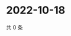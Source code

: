 # 2022-10-18

共 0 条

<!-- BEGIN WEIBO -->
<!-- 最后更新时间 Tue Oct 18 2022 16:33:15 GMT+0800 (China Standard Time) -->

<!-- END WEIBO -->
